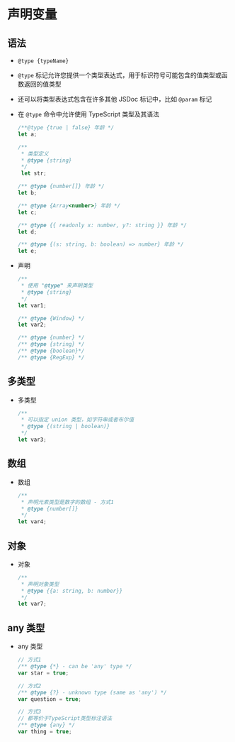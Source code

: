 # 声明变量

## 语法

+ `@type {typeName}`

+ `@type` 标记允许您提供一个类型表达式，用于标识符号可能包含的值类型或函数返回的值类型
+ 还可以将类型表达式包含在许多其他 JSDoc 标记中，比如 `@param` 标记

+ 在 `@type` 命令中允许使用 TypeScript 类型及其语法

  ```js
  /**@type {true | false} 年龄 */
  let a;

  /**
   * 类型定义
   * @type {string}
   */
   let str;

  /** @type {number[]} 年龄 */
  let b;

  /** @type {Array<number>} 年龄 */
  let c;

  /** @type {{ readonly x: number, y?: string }} 年龄 */
  let d;

  /** @type {(s: string, b: boolean) => number} 年龄 */
  let e;
  ```

+ 声明

  ```js
  /**
   * 使用 "@type" 来声明类型
   * @type {string}
   */
  let var1;
  ```

  ```js
  /** @type {Window} */
  let var2;
  ```

  ```js
  /** @type {number} */
  /** @type {string} */
  /** @type {boolean}*/
  /** @type {RegExp} */
  ```

## 多类型

+ 多类型

  ```js
  /**
   * 可以指定 union 类型，如字符串或者布尔值
   * @type {(string | boolean)}
   */
  let var3;
  ```

## 数组

+ 数组

  ```js
  /**
   * 声明元素类型是数字的数组 - 方式1
   * @type {number[]}
   */
  let var4;
  ```

## 对象

+ 对象

  ```js
  /**
   * 声明对象类型
   * @type {{a: string, b: number}}
   */
  let var7;
  ```

## any 类型

+ any 类型

  ```js
  // 方式1
  /** @type {*} - can be 'any' type */
  var star = true;
  ```

  ```js
  // 方式2
  /** @type {?} - unknown type (same as 'any') */
  var question = true;
  ```

  ```js
  // 方式3
  // 都等价于TypeScript类型标注语法
  /** @type {any} */
  var thing = true;
  ```

